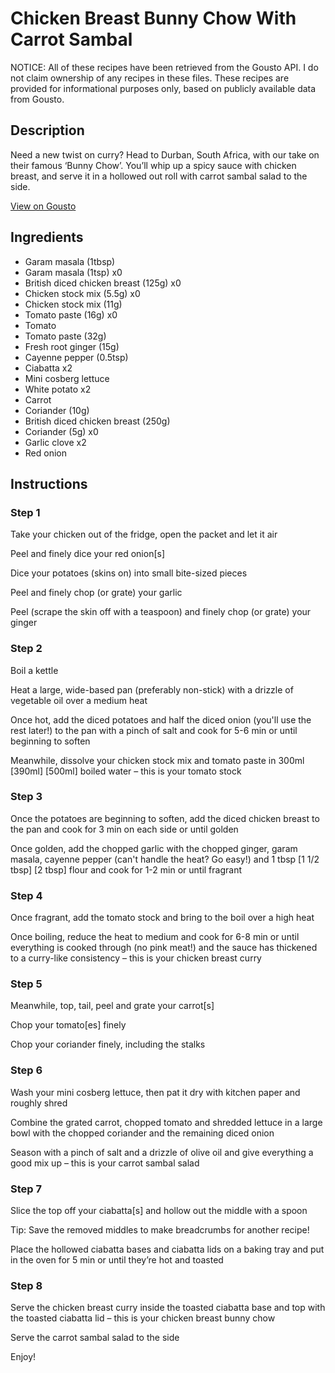 # Chicken Breast Bunny Chow With Carrot Sambal

NOTICE: All of these recipes have been retrieved from the Gousto API. I do not claim ownership of any recipes in these files. These recipes are provided for informational purposes only, based on publicly available data from Gousto.

## Description

Need a new twist on curry? Head to Durban, South Africa, with our take on their famous ‘Bunny Chow’. You’ll whip up a spicy sauce with chicken breast, and serve it in a hollowed out roll with carrot sambal salad to the side. 

[View on Gousto](https://www.gousto.co.uk/recipes/cookbook/chicken-breast-bunny-chow-with-carrot-sambal)

## Ingredients

- Garam masala (1tbsp)
- Garam masala (1tsp) x0
- British diced chicken breast (125g) x0
- Chicken stock mix (5.5g) x0
- Chicken stock mix (11g)
- Tomato paste (16g) x0
- Tomato
- Tomato paste (32g)
- Fresh root ginger (15g)
- Cayenne pepper (0.5tsp)
- Ciabatta x2
- Mini cosberg lettuce
- White potato x2
- Carrot
- Coriander (10g)
- British diced chicken breast (250g)
- Coriander (5g) x0
- Garlic clove x2
- Red onion

## Instructions


### Step 1

Take your chicken out of the fridge, open the packet and let it air

Peel and finely dice your red onion[s]

Dice your potatoes (skins on) into small bite-sized pieces

Peel and finely chop (or grate) your garlic

Peel (scrape the skin off with a teaspoon) and finely chop (or grate) your ginger


### Step 2

Boil a kettle

Heat a large, wide-based pan (preferably non-stick) with a drizzle of vegetable oil over a medium heat

Once hot, add the diced potatoes and half the diced onion (you'll use the rest later!) to the pan with a pinch of salt and cook for 5-6 min or until beginning to soften

Meanwhile, dissolve your chicken stock mix and tomato paste in 300ml <span class="text-purple">[390ml]</span> <span class="text-danger">[500ml]</span> boiled water – this is your tomato stock


### Step 3

Once the potatoes are beginning to soften, add the diced chicken breast to the pan and cook for 3 min on each side or until golden

Once golden, add the chopped garlic with the chopped ginger, garam masala, cayenne pepper (can't handle the heat? Go easy!) and 1 tbsp <span class="text-purple">[1 1/2 tbsp] </span><span class="text-danger">[2 tbsp]</span> flour and cook for 1-2 min or until fragrant


### Step 4

Once fragrant, add the tomato stock and bring to the boil over a high heat

Once boiling, reduce the heat to medium and cook for 6-8 min or until everything is cooked through (no pink meat!) and the sauce has thickened to a curry-like consistency – this is your chicken breast curry


### Step 5

Meanwhile, top, tail, peel and grate your carrot[s]

Chop your tomato[es] finely

Chop your coriander finely, including the stalks


### Step 6

Wash your mini cosberg lettuce, then pat it dry with kitchen paper and roughly shred

Combine the grated carrot, chopped tomato and shredded lettuce in a large bowl with the chopped coriander and the remaining diced onion

Season with a pinch of salt and a drizzle of olive oil and give everything a good mix up – this is your carrot sambal salad


### Step 7

Slice the top off your ciabatta[s] and hollow out the middle with a spoon

Tip: Save the removed middles to make breadcrumbs for another recipe!

Place the hollowed ciabatta bases and ciabatta lids on a baking tray and put in the oven for 5 min or until they’re hot and toasted

### Step 8

Serve the chicken breast curry inside the toasted ciabatta base and top with the toasted ciabatta lid – this is your chicken breast bunny chow

Serve the carrot sambal salad to the side

Enjoy!

